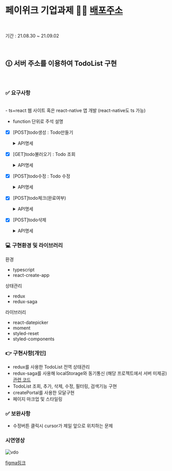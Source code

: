 # 페이위크 기업과제 🧑‍💻 [배포주소](https://paywork-todolist.netlify.app/)


<br/>

기간 : 21.08.30 ~ 21.09.02



<br/>

##  🕧 서버 주소를 이용하여 TodoList 구현
<br/>

### ✅  요구사항
<br/>
- ts+react 웹 사이트 혹은 react-native 앱 개발 (react-native도 ts 가능)

- function 단위로 주석 설명

- [x] [POST]todo생성 : Todo만들기

  <details>
  <summary>API명세</summary>
  <div markdown="1">       



  POST 생성

  URL

  ```jsx
  ../todo
  ```

  request

  ```json
  {
  	"content": "string"
  }
  ```

  response (200)

  ```json
  {
  	"msg": "string"
  }
  ```

  </div>
  </details>

  

- [x] [GET]todo불러오기 : Todo 조회

  <details>
  <summary>API명세</summary>
  <div markdown="1">       



  GET 리스트 불러오기

  URL

  ```jsx
  ../todo
  ```

  request

  ```json
  { }
  ```

  response (200)

  ```json
  {
    "count": 2, //integer
    "todoList": [
        {
            "id": "string",
            "content": "string",
            "isCheck": true, //boolean
            "createdAt": "2021-05-26T11:51:05.097Z"
        },
        {
            "id": "string",
            "content": "string",
            "isCheck": false, //boolean
            "createdAt": "2021-05-26T16:15:25.729Z"
        }
    ]
  }
  ```

  </div>
  </details>



- [x] [POST]todo수정 : Todo 수정

  <details>
  <summary>API명세</summary>
  <div markdown="1">       



  POST 수정

  URL

  ```jsx
  ../todo/:id
  ```

  request

  ```json
  {
  	"content": "string"
  }
  ```

  response (200)

  ```json
  {
  	"msg": "string",
    "content": "string"
  }
  ```

  </div>
  </details>


- [x] [POST]todo체크(완료여부)

  <details>
  <summary>API명세</summary>
  <div markdown="1">       



  POST 체크

  URL

  ```jsx
  ../todo/:id
  ```

  request

  ```json
  {
  	"isCheck": true //boolean
  }
  ```

  response (200)

  ```json
  {
  	"msg": "string"
  }
  ```

  </div>
  </details>
  
 
 
 
- [x] [POST]todo삭제

  <details>
  <summary>API명세</summary>
  <div markdown="1">       



  POST 삭제

  URL

  ```jsx
  ../todo/:id
  ```

  request

  ```json
  {
  	
  }
  ```

  response (200)

  ```json
  {
  	"msg": "string"
  }
  ```

  </div>
  </details>



### 💻 구현환경 및 라이브러리

환경
- typescript
- react-create-app

상태관리
- redux
- redux-saga

라이브러리
- react-datepicker
- moment
- styled-reset
- styled-components


### 👉 구현사항[개인]

- redux를 사용한 TodoList 전역 상태관리
- redux-saga를 사용해 localStorage와 동기통신 (해당 프로젝트에서 서버 미제공)[관련 코드](https://github.com/SeongsangCHO/wanted-preonboarding-subject-individual-4/tree/develop/src/utils/backend)
- TodoList 조회, 추가, 삭제, 수정, 필터링, 검색기능 구현
- createPortal를 사용한 모달구현
- 페이지 마크업 및 스타일링


### ✅ 보완사항

- 수정버튼 클릭시 cursor가 제일 앞으로 위치하는 문제

### 시연영상

![vdo](https://user-images.githubusercontent.com/55486644/131706747-fdfd0928-89ba-4096-b0cc-894c44b380aa.gif)


[figma링크](https://www.figma.com/file/9rB3mVYsQJEpWoASfNeIj3/Untitled?node-id=0%3A1)

